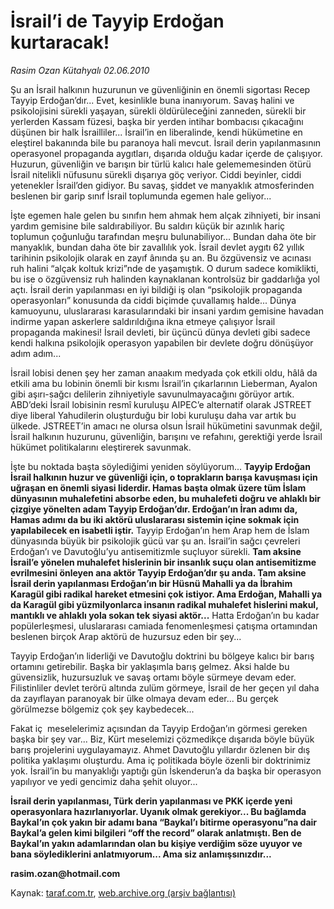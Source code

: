 # İsrail’i de Tayyip Erdoğan kurtaracak! 

*Rasim Ozan Kütahyalı 02.06.2010*

<div class="yazi">
<p>Şu an İsrail halkının huzurunun ve güvenliğinin en önemli sigortası Recep Tayyip Erdoğan’dır... Evet, kesinlikle buna inanıyorum. Savaş halini ve psikolojisini sürekli yaşayan, sürekli öldürüleceğini zanneden, sürekli bir yerlerden Kassam füzesi, başka bir yerden intihar bombacısı çıkacağını düşünen bir halk İsrailliler... İsrail’in en liberalinde, kendi hükümetine en eleştirel bakanında bile bu paranoya hali mevcut. İsrail derin yapılanmasının operasyonel propaganda aygıtları, dışarıda olduğu kadar içerde de çalışıyor. Huzurun, güvenliğin ve barışın bir türlü kalıcı hale gelememesinden ötürü İsrail nitelikli nüfusunu sürekli dışarıya göç veriyor. Ciddi beyinler, ciddi yetenekler İsrail’den gidiyor. Bu savaş, şiddet ve manyaklık atmosferinden beslenen bir garip sınıf İsrail toplumunda egemen hale geliyor...</p>
<p>İşte egemen hale gelen bu sınıfın hem ahmak hem alçak zihniyeti, bir insani yardım gemisine bile saldırabiliyor. Bu saldırı küçük bir azınlık hariç toplumun çoğunluğu tarafından meşru bulunabiliyor... Bundan daha öte bir manyaklık, bundan daha öte bir zavallılık yok. İsrail devlet aygıtı 62 yıllık tarihinin psikolojik olarak en zayıf ânında şu an. Bu özgüvensiz ve acınası ruh halini “alçak koltuk krizi”nde de yaşamıştık. O durum sadece komiklikti, bu ise o özgüvensiz ruh halinden kaynaklanan kontrolsüz bir gaddarlığa yol açtı. İsrail derin yapılanması en iyi bildiği iş olan “psikolojik propaganda operasyonları” konusunda da ciddi biçimde çuvallamış halde... Dünya kamuoyunu, uluslararası karasularındaki bir insani yardım gemisine havadan indirme yapan askerlere saldırıldığına ikna etmeye çalışıyor İsrail propaganda makinesi! İsrail devleti, bir üçüncü dünya devleti gibi sadece kendi halkına psikolojik operasyon yapabilen bir devlete doğru dönüşüyor adım adım...</p>
<p>İsrail lobisi denen şey her zaman anaakım medyada çok etkili oldu, hâlâ da etkili ama bu lobinin önemli bir kısmı İsrail’in çıkarlarının Lieberman, Ayalon gibi aşırı-sağcı delilerin zihniyetiyle savunulmayacağını görüyor artık. ABD’deki İsrail lobisinin resmî kuruluşu AIPEC’e alternatif olarak JSTREET diye liberal Yahudilerin oluşturduğu bir lobi kuruluşu daha var artık bu ülkede. JSTREET’in amacı ne olursa olsun İsrail hükümetini savunmak değil, İsrail halkının huzurunu, güvenliğin, barışını ve refahını, gerektiği yerde İsrail hükümet politikalarını eleştirerek savunmak.</p>
<p>İşte bu noktada başta söylediğimi yeniden söylüyorum... <b>Tayyip Erdoğan İsrail halkının huzur ve güvenliği için, o toprakların barışa kavuşması için uğraşan en önemli siyasi liderdir. Hamas başta olmak üzere tüm İslam dünyasının muhalefetini absorbe eden, bu muhalefeti doğru ve ahlaklı bir çizgiye yönelten adam Tayyip Erdoğan’dır. Erdoğan’ın İran adımı da, Hamas adımı da bu iki aktörü uluslararası sistemin içine sokmak için yapılabilecek en isabetli iştir.</b> Tayyip Erdoğan’ın hem Arap hem de İslam dünyasında büyük bir psikolojik gücü var şu an. İsrail’in sağcı çevreleri Erdoğan’ı ve Davutoğlu’yu antisemitizmle suçluyor sürekli. <b>Tam aksine İsrail’e yönelen muhalefet hislerinin bir insanlık suçu olan antisemitizme evrilmesini önleyen ana aktör Tayyip Erdoğan’dır şu anda. Tam aksine İsrail derin yapılanması Erdoğan’ın bir Hüsnü Mahalli ya da İbrahim Karagül gibi radikal hareket etmesini çok istiyor. Ama Erdoğan, Mahalli ya da Karagül gibi yüzmilyonlarca insanın radikal muhalefet hislerini makul, mantıklı ve ahlaklı yola sokan tek siyasi aktör...</b> Hatta Erdoğan’ın bu kadar popülerleşmesi, uluslararası camiada fenomenleşmesi çatışma ortamından beslenen birçok Arap aktörü de huzursuz eden bir şey...  </p>
<p>Tayyip Erdoğan’ın liderliği ve Davutoğlu doktrini bu bölgeye kalıcı bir barış ortamını getirebilir. Başka bir yaklaşımla barış gelmez. Aksi halde bu güvensizlik, huzursuzluk ve savaş ortamı böyle sürmeye devam eder. Filistinliler devlet terörü altında zulüm görmeye, İsrail de her geçen yıl daha da zayıflayan paranoyak bir ülke olmaya devam eder... Bu gerçek görülmezse bölgemiz çok şey kaybedecek...</p>
<p>Fakat iç  meselelerimiz açısından da Tayyip Erdoğan’ın görmesi gereken başka bir şey var... Biz, Kürt meselemizi çözmedikçe dışarıda böyle büyük barış projelerini uygulayamayız. Ahmet Davutoğlu yıllardır özlenen bir dış politika yaklaşımı oluşturdu. Ama iç politikada böyle özenli bir doktrinimiz yok. İsrail’in bu manyaklığı yaptığı gün İskenderun’a da başka bir operasyon yapılıyor ve yedi gencimiz daha şehit oluyor...</p>
<p><b>İsrail derin yapılanması, Türk derin yapılanması ve PKK içerde yeni operasyonlara hazırlanıyorlar. Uyanık olmak gerekiyor... Bu bağlamda Baykal’ın çok yakın bir adamı bana “Baykal’ı bitirme operasyonu”na dair Baykal’a gelen kimi bilgileri “off the record” olarak anlatmıştı. Ben de Baykal’ın yakın adamlarından olan bu kişiye verdiğim söze uyuyor ve bana söylediklerini anlatmıyorum... Ama siz anlamışsınızdır... </b></p>
<p><b>rasim.ozan@hotmail.com</b></p></div>

Kaynak: [taraf.com.tr](http://www.taraf.com.tr:80/rasim-ozan-kutahyali/makale-israil-i-de-tayyip-erdogan-kurtaracak.htm), [web.archive.org (arşiv bağlantısı)](http://web.archive.org/web/20100605004945/http://www.taraf.com.tr:80/rasim-ozan-kutahyali/makale-israil-i-de-tayyip-erdogan-kurtaracak.htm)
